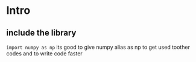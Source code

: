 # Intro
## include the library
``` import numpy as np ```
its good to give numpy alias as np to get used toother codes and to write code faster

